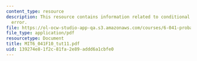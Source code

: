 ```yaml
---
content_type: resource
description: This resource contains information related to conditional mean squared
  error.
file: https://ol-ocw-studio-app-qa.s3.amazonaws.com/courses/6-041-probabilistic-systems-analysis-and-applied-probability-fall-2010/139274e81f2c81fa2e89addd6a1cbfe0_MIT6_041F10_tut11.pdf
file_type: application/pdf
resourcetype: Document
title: MIT6_041F10_tut11.pdf
uid: 139274e8-1f2c-81fa-2e89-addd6a1cbfe0
---
```

